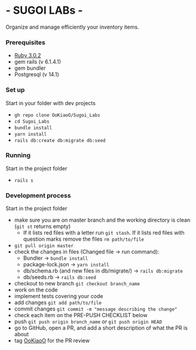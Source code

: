 # - SUGOI LABs -
Organize and manage efficiently your inventory items.

### Prerequisites

- [Ruby 3.0.2](https://www.ruby-lang.org/en/downloads/)
- gem rails (v 6.1.4.1)
- gem bundler
- Postgresql (v 14.1) 

### Set up

Start in your folder with dev projects

- `gh repo clone OoKiaoO/Sugoi_Labs`
- `cd Sugoi_Labs`
- `bundle install`
- `yarn install`
- `rails db:create db:migrate db:seed`

### Running

Start in the project folder

- `rails s`

### Development process

Start in the project folder

- make sure you are on master branch and the working directory is clean (`git st` returns empty)
    - If it lists red files with a letter run `git stash`. If it lists red files with question marks remove the files `rm path/to/file`
- `git pull origin master`
- check the changes in files (Changed file -> run command):
    - Bundler -> `bundle install`
    - package-lock.json -> `yarn install`
    - db/schema.rb (and new files in db/migrate/) -> `rails db:migrate`
    - db/seeds.rb -> `rails db:seed`
- checkout to new branch `git checkout branch_name`
- work on the code
- implement tests covering your code
- add changes `git add path/to/file`
- commit changes `git commit -m "message describing the change"`
- check each item on the PRE-PUSH CHECKLIST below
- push `git push origin branch_name` or `git push origin HEAD`
- go to GitHub, open a PR, and add a short description of what the PR is about
- tag [OoKiaoO](https://github.com/OoKiaoO) for the PR review

